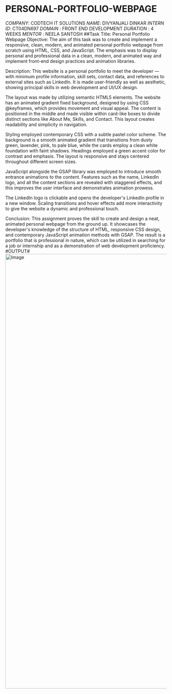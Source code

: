 # PERSONAL-PORTFOLIO-WEBPAGE
*COMPANY*: CODTECH IT SOLUTIONS
*NAME*: DIVYANJALI DINKAR
*INTERN ID*: CT04DN697
*DOMAIN* : FRONT END DEVELOPMENT
*DURATION* : 4 WEEKS
*MENTOR* : NEELA SANTOSH
##Task Title: Personal Portfolio Webpage
Objective:
The aim of this task was to create and implement a responsive, clean, modern, and animated personal portfolio webpage from scratch using HTML, CSS, and JavaScript. The emphasis was to display personal and professional data in a clean, modern, and animated way and implement front-end design practices and animation libraries.

Description:
This website is a personal portfolio to meet the developer — with minimum profile information, skill sets, contact data, and references to external sites such as LinkedIn. It is made user-friendly as well as aesthetic, showing principal skills in web development and UI/UX design.

The layout was made by utilizing semantic HTML5 elements. The website has an animated gradient fixed background, designed by using CSS @keyframes, which provides movement and visual appeal. The content is positioned in the middle and made visible within card-like boxes to divide distinct sections like About Me, Skills, and Contact. This layout creates readability and simplicity in navigation.

Styling employed contemporary CSS with a subtle pastel color scheme. The background is a smooth animated gradient that transitions from dusty green, lavender, pink, to pale blue, while the cards employ a clean white foundation with faint shadows. Headings employed a green accent color for contrast and emphasis. The layout is responsive and stays centered throughout different screen sizes.

JavaScript alongside the GSAP library was employed to introduce smooth entrance animations to the content. Features such as the name, LinkedIn logo, and all the content sections are revealed with staggered effects, and this improves the user interface and demonstrates animation prowess.

The LinkedIn logo is clickable and opens the developer's LinkedIn profile in a new window. Scaling transitions and hover effects add more interactivity to give the website a dynamic and professional touch.

Conclusion:
This assignment proves the skill to create and design a neat, animated personal webpage from the ground up. It showcases the developer's knowledge of the structure of HTML, responsive CSS design, and contemporary JavaScript animation methods with GSAP. The result is a portfolio that is professional in nature, which can be utilized in searching for a job or internship and as a demonstration of web development proficiency.
#OUTPUT#
<img width="1060" height="1359" alt="Image" src="https://github.com/user-attachments/assets/34e19899-c627-4cf2-b277-0ef63c1e402d" />
